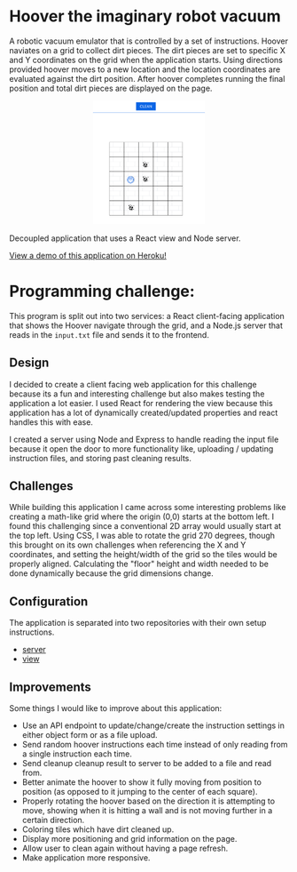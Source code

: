 # Hoover the imaginary robot vacuum
A robotic vacuum emulator that is controlled by a set of instructions. Hoover naviates on a grid to collect dirt pieces. The dirt pieces are set to specific X and Y coordinates on the grid when the application starts. Using directions provided hoover moves to a new location and the location coordinates are evaluated against the dirt position. After hoover completes running the final position and total dirt pieces are displayed on the page.

<div align="center">
    <img src="view/hoover.gif" alt="screenshot of application" width="40%">
</div>

Decoupled application that uses a React view and Node server. 

[View a demo of this application on Heroku!](https://hoover-demo.herokuapp.com/)

# Programming challenge:
This program is split out into two services: a React client-facing application that shows the Hoover navigate through the grid, and a Node.js server that reads in the `input.txt` file and sends it to the frontend.

## Design
I decided to create a client facing web application for this challenge because its a fun and interesting challenge but also makes testing the application a lot easier. I used React for rendering the view because this application has a lot of dynamically created/updated properties and react handles this with ease.

I created a server using Node and Express to handle reading the input file because it open the door to more functionality like, uploading / updating instruction files, and storing past cleaning results.

## Challenges
While building this application I came across some interesting problems like creating a math-like grid where the origin (0,0) starts at the bottom left. I found this challenging since a conventional 2D array would usually start at the top left. Using CSS, I was able to rotate the grid 270 degrees, though this brought on its own challenges when referencing the X and Y coordinates, and setting the height/width of the grid so the tiles would be properly aligned. Calculating the "floor" height and width needed to be done dynamically because the grid dimensions change.

## Configuration
The application is separated into two repositories with their own setup instructions.
* [server](https://github.com/AmberLBurroughs/hoover/tree/master/server)
* [view](https://github.com/AmberLBurroughs/hoover/tree/master/view)

## Improvements
Some things I would like to improve about this application:
* Use an API endpoint to update/change/create the instruction settings in either object form or as a file upload.
* Send random hoover instructions each time instead of only reading from a single instruction each time.
* Send cleanup cleanup result to server to be added to a file and read from.
* Better animate the hoover to show it fully moving from position to position (as opposed to it jumping to the center of each square).
* Properly rotating the hoover based on the direction it is attempting to move, showing when it is hitting a wall and is not moving further in a certain direction.
* Coloring tiles which have dirt cleaned up.
* Display more positioning and grid information on the page.
* Allow user to clean again without having a page refresh.
* Make application more responsive.
